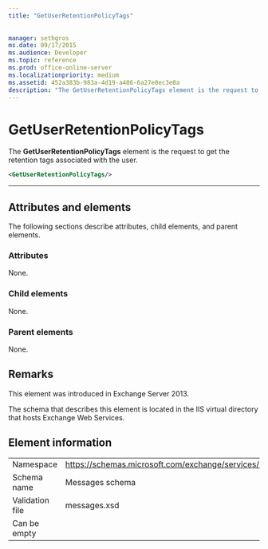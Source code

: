 ```yaml
---
title: "GetUserRetentionPolicyTags"
 
 
manager: sethgros
ms.date: 09/17/2015
ms.audience: Developer
ms.topic: reference
ms.prod: office-online-server
ms.localizationpriority: medium
ms.assetid: 452a383b-983a-4d19-a406-6a27e0ec3e8a
description: "The GetUserRetentionPolicyTags element is the request to get the retention tags associated with the user."
---
```


# GetUserRetentionPolicyTags

The **GetUserRetentionPolicyTags** element is the request to get the retention tags associated with the user. 
  
```XML
<GetUserRetentionPolicyTags/>

```

 ****
## Attributes and elements

The following sections describe attributes, child elements, and parent elements.
  
### Attributes

None.
  
### Child elements

None.
  
### Parent elements

None.
  
## Remarks

This element was introduced in Exchange Server 2013.
  
The schema that describes this element is located in the IIS virtual directory that hosts Exchange Web Services.
  
## Element information

|||
|:-----|:-----|
|Namespace  <br/> |https://schemas.microsoft.com/exchange/services/2006/messages  <br/> |
|Schema name  <br/> |Messages schema  <br/> |
|Validation file  <br/> |messages.xsd  <br/> |
|Can be empty  <br/> ||
   

